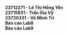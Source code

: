 **23712271 - Lê Thị Hồng Yến**  
**23715831 - Trần Gia Vỹ**  
**23720331 - Võ Minh Trí**  
**Báo cáo Lab8**  
**Báo cáo Lab9**  
